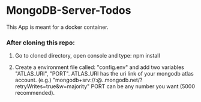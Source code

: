 # MongoDB-Server-Todos

This App is meant for a docker container.

### After cloning this repo:

1. Go to cloned directory, open console and type: npm install

2. Create a environment file called: "config.env" and add two variables "ATLAS_URI", "PORT". 
ATLAS_URI has the uri link of your mongodb atlas account. 
(e.g.) "mongodb+srv://<username>:<password>@<cluster>.<id>.mongodb.net/?retryWrites=true&w=majority"
PORT can be any number you want (5000 recommended).